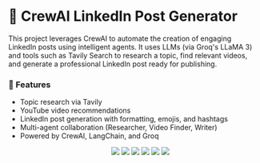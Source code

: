 # 🤖 CrewAI LinkedIn Post Generator

This project leverages CrewAI to automate the creation of engaging LinkedIn posts using intelligent agents. It uses LLMs (via Groq's LLaMA 3) and tools such as Tavily Search to research a topic, find relevant videos, and generate a professional LinkedIn post ready for publishing.
 
### 📌 Features
- Topic research via Tavily
- YouTube video recommendations
- LinkedIn post generation with formatting, emojis, and hashtags
- Multi-agent collaboration (Researcher, Video Finder, Writer)
- Powered by CrewAI, LangChain, and Groq
  <p align="center"> 
    <img src="https://img.shields.io/badge/Python-3776AB?style=for-the-badge&logo=python&logoColor=white" /> 
    <img src="https://img.shields.io/badge/CrewAI-000000?style=for-the-badge&logo=data:image/svg+xml;base64,&logoColor=white" /> 
    <img src="https://img.shields.io/badge/LangChain-000000?style=for-the-badge&logo=LangChain&logoColor=white" /> 
    <img src="https://img.shields.io/badge/Groq-LLaMA3-blueviolet?style=for-the-badge&logo=groq&logoColor=white" /> 
    <img src="https://img.shields.io/badge/HuggingFace-FFBF00?style=for-the-badge&logo=huggingface&logoColor=black" /> 
    <img src="https://img.shields.io/badge/Tavily-3F3F3F?style=for-the-badge&logo=google&logoColor=white" /> </p>
